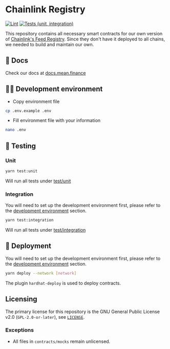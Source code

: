 # Chainlink Registry

[![Lint](https://github.com/Mean-Finance/chainlink-registry/actions/workflows/lint.yml/badge.svg)](https://github.com/Mean-Finance/chainlink-registry/actions/workflows/lint.yml)
[![Tests (unit, integration)](https://github.com/Mean-Finance/chainlink-registry/actions/workflows/tests.yml/badge.svg)](https://github.com/Mean-Finance/chainlink-registry/actions/workflows/tests.yml)

This repository contains all necessary smart contracts for our own version of [Chainlink's Feed Registry](https://docs.chain.link/docs/feed-registry/). Since they don't have it deployed to all chains, we needed to build and maintain our own.

## 📖 Docs

Check our docs at [docs.mean.finance](https://docs.mean.finance)

## 👨‍💻 Development environment

- Copy environment file

```bash
cp .env.example .env
```

- Fill environment file with your information

```bash
nano .env
```

## 🧪 Testing

### Unit

```bash
yarn test:unit
```

Will run all tests under [test/unit](./test/unit)

### Integration

You will need to set up the development environment first, please refer to the [development environment](#-development-environment) section.

```bash
yarn test:integration
```

Will run all tests under [test/integration](./test/integration)

## 🚢 Deployment

You will need to set up the development environment first, please refer to the [development environment](#-development-environment) section.

```bash
yarn deploy --network [network]
```

The plugin `hardhat-deploy` is used to deploy contracts.

## Licensing

The primary license for this repository is the GNU General Public License v2.0 (`GPL-2.0-or-later`), see [`LICENSE`](./LICENSE).

### Exceptions

- All files in `contracts/mocks` remain unlicensed.
